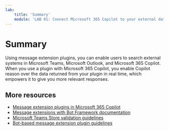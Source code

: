 ```yaml
---
lab:
    title: 'Summary'
    module: 'LAB 01: Connect Microsoft 365 Copilot to your external data in real-time with message extension plugins built with .NET and Visual Studio'
---
```


# Summary

Using message extension plugins, you can enable users to search external systems in Microsoft Teams, Microsoft Outlook, and Microsoft 365 Copilot. When you use a plugin with Microsoft 365 Copilot, you enable Copilot reason over the data returned from your plugin in real time, which empowers it to give you more relevant responses.

## More resources

- [Message extension plugins in Microsoft 365 Copilot](/microsoft-365-copilot/extensibility/overview-message-extension-bot)
- [Message extensions with Bot Framework documentation](/microsoftteams/platform/messaging-extensions/build-bot-based-message-extension?tabs=search-commands)
- [Microsoft Teams Store validation guidelines](/microsoftteams/platform/concepts/deploy-and-publish/appsource/prepare/teams-store-validation-guidelines#teams-apps-extensible-as-plugin-for-microsoft-copilot-for-microsoft-365)
- [Bot-based message extension plugin guidelines](/microsoftteams/platform/messaging-extensions/high-quality-message-extension?tabs=tasks)
